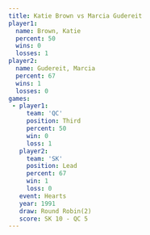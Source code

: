 ```yaml
---
title: Katie Brown vs Marcia Gudereit
player1:                
  name: Brown, Katie    
  percent: 50           
  wins: 0               
  losses: 1             
player2:                
  name: Gudereit, Marcia
  percent: 67           
  wins: 1               
  losses: 0             
games:
 - player1:         
     team: 'QC'     
     position: Third
     percent: 50    
     win: 0         
     loss: 1        
   player2:        
     team: 'SK'    
     position: Lead
     percent: 67   
     win: 1        
     loss: 0       
   event: Hearts       
   year: 1991          
   draw: Round Robin(2)
   score: SK 10 - QC 5 
---
```

